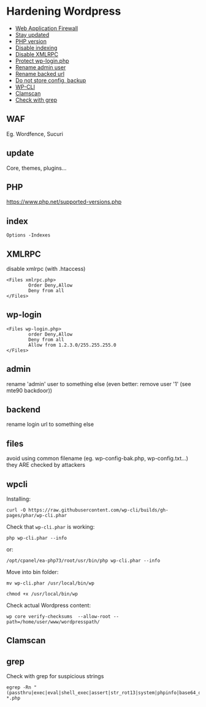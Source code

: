 # Hardening Wordpress

- [Web Application Firewall](#waf)
- [Stay updated](#update)
- [PHP version](#php)
- [Disable indexing](#index)
- [Disable XMLRPC](#xmlrpc)
- [Protect wp-login.php](#wp-login)
- [Rename admin user](#admin)
- [Rename backed url](#backend)
- [Do not store config, backup](#files)
- [WP-CLI](#wpcli)
- [Clamscan](#clamscan)
- [Check with grep](#grep)

## WAF

Eg. Wordfence, Sucuri

## update

Core, themes, plugins...

## PHP

https://www.php.net/supported-versions.php

## index

```
Options -Indexes
```

## XMLRPC

disable xmlrpc (with .htaccess)

```
<Files xmlrpc.php>
        Order Deny,Allow
        Deny from all
</Files>
```

## wp-login

```
<Files wp-login.php>
        order Deny,Allow
        Deny from all
        Allow from 1.2.3.0/255.255.255.0
</Files>
```

## admin

rename 'admin' user to something else (even better: remove user '1' (see mte90 backdoor))

## backend 

rename login url to something else

## files

avoid using common filename (eg. wp-config-bak.php, wp-config.txt...) they ARE checked by attackers	

## wpcli

Installing:

```
curl -O https://raw.githubusercontent.com/wp-cli/builds/gh-pages/phar/wp-cli.phar
```

Check that `wp-cli.phar` is working:

```
php wp-cli.phar --info
```

or:

```
/opt/cpanel/ea-php73/root/usr/bin/php wp-cli.phar --info
```

Move into bin folder:

```
mv wp-cli.phar /usr/local/bin/wp

chmod +x /usr/local/bin/wp
```

Check actual Wordpress content:

```
wp core verify-checksums  --allow-root --path=/home/user/www/wordpresspath/ 
```

## Clamscan

## grep

Check with grep for suspicious strings

```
egrep -Rn "(passthru|exec|eval|shell_exec|assert|str_rot13|system|phpinfo|base64_decode|chmod|mkdir|fopen|fclose|readfile)" *.php
```



